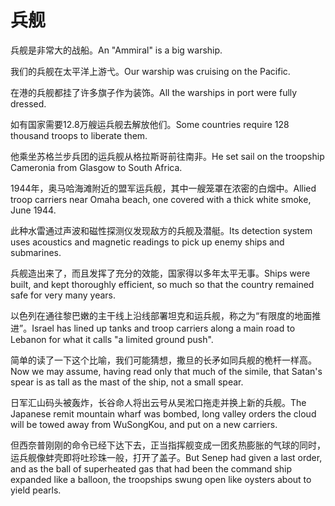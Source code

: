 # 兵舰

<p><span class="chinese">兵舰是非常大的战船。</span><span class="english">An "Ammiral" is a big warship.</span></p>

<p><span class="chinese">我们的兵舰在太平洋上游弋。</span><span class="english">Our warship was cruising on the Pacific.</span></p>

<p><span class="chinese">在港的兵舰都挂了许多旗子作为装饰。</span><span class="english">All the warships in port were fully dressed.</span></p>

<p><span class="chinese">如有国家需要12.8万艘运兵舰去解放他们。</span><span class="english">Some countries require 128 thousand troops to liberate them.</span></p>

<p><span class="chinese">他乘坐苏格兰步兵团的运兵舰从格拉斯哥前往南非。</span><span class="english">He set sail on the troopship Cameronia from Glasgow to South Africa.</span></p>

<p><span class="chinese">1944年，奥马哈海滩附近的盟军运兵舰，其中一艘笼罩在浓密的白烟中。</span><span class="english">Allied troop carriers near Omaha beach, one covered with a thick white smoke, June 1944.</span></p>

<p><span class="chinese">此种水雷通过声波和磁性探测仪发现敌方的兵舰及潜艇。</span><span class="english">Its detection system uses acoustics and magnetic readings to pick up enemy ships and submarines.</span></p>

<p><span class="chinese">兵舰造出来了，而且发挥了充分的效能，国家得以多年太平无事。</span><span class="english">Ships were built, and kept thoroughly efficient, so much so that the country remained safe for very many years.</span></p>

<p><span class="chinese">以色列在通往黎巴嫩的主干线上沿线部署坦克和运兵舰，称之为“有限度的地面推进”。</span><span class="english">Israel has lined up tanks and troop carriers along a main road to Lebanon for what it calls "a limited ground push".</span></p>

<p><span class="chinese">简单的读了一下这个比喻，我们可能猜想，撒旦的长矛如同兵舰的桅杆一样高。</span><span class="english">Now we may assume, having read only that much of the simile, that Satan's spear is as tall as the mast of the ship, not a small spear.</span></p>

<p><span class="chinese">日军汇山码头被轰炸，长谷命人将出云号从吴淞口拖走并换上新的兵舰。</span><span class="english">The Japanese remit mountain wharf was bombed, long valley orders the cloud will be towed away from WuSongKou, and put on a new carriers.</span></p>

<p><span class="chinese">但西奈普刚刚的命令已经下达下去，正当指挥舰变成一团炙热膨胀的气球的同时，运兵舰像蚌壳即将吐珍珠一般，打开了盖子。</span><span class="english">But Senep had given a last order, and as the ball of superheated gas that had been the command ship expanded like a balloon, the troopships swung open like oysters about to yield pearls.</span></p>

